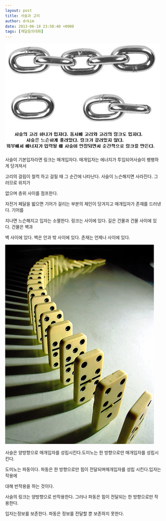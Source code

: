 ```yaml
---
layout: post
title: 사슬과 고리
author: drkim
date: 2013-06-18 23:58:40 +0900
tags: [깨달음의대화]
---
```

 ![](/files/attach/images/198/238/360/20.jpg)



사슬이 기본입자라면 링크는 매개입자다. 매개입자는 에너지가 투입되어사슬이 팽팽하게 당겨져서 

고리의 걸림이 철컥 하고 걸릴 때 그 순간에 나타난다. 사슬이 느슨해지면 사라진다. 그러므로 위치가

없으며 층위 사이를 점프한다.



자전거 페달을 밟으면 기어가 걸리는 부분의 체인이 당겨지고 매개입자가 존재를 드러낸다. 기어를

지나면 느슨해지고 입자는 소멸한다. 링크는 사이에 있다. 길은 건물과 건물 사이에 있다. 건물은 벽과 

벽 사이에 있다. 벽은 안과 밖 사이에 있다. 존재는 언제나 사이에 있다.



 ![](/files/attach/images/198/238/360/domi.jpg)



사슬은 양방향으로 매개입자를 성립시킨다.도미노는 한 방향으로만 매개입자를 성립시킨다. 

도미노는 파동이다. 파동은 한 방향으로만 힘이 전달되며매개입자를 성립 시킨다.입자는 작용에 

대해 반작용을 하는 것이다.



사슬의 링크는 양방향으로 반작용한다. 그러나 파동은 힘이 전달되는 한 방향으로만 작용한다. 

입자는정보를 보존한다. 파동은 정보를 전달할 뿐 보존하지 못한다.